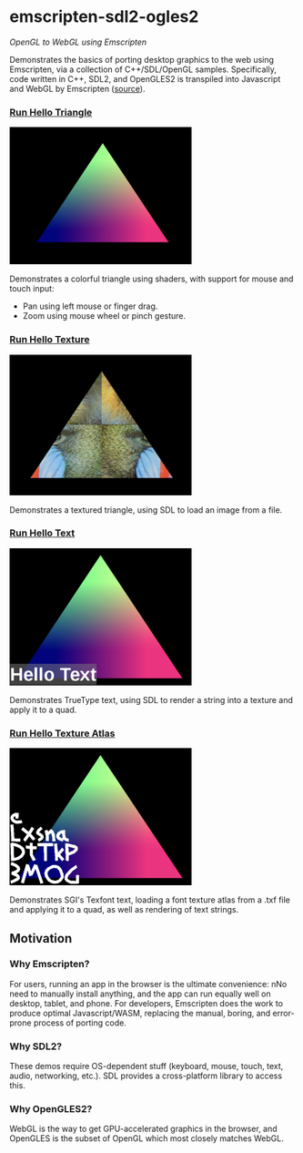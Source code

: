 # emscripten-sdl2-ogles2
*OpenGL to WebGL using Emscripten*

Demonstrates the basics of porting desktop graphics to the web using Emscripten, via a collection of C++/SDL/OpenGL samples. Specifically, code written in C++, SDL2, and OpenGLES2 is transpiled into Javascript and WebGL by Emscripten ([source](https://github.com/erik-larsen/emscripten-sdl2-ogles2/blob/master/src/)).

### [Run Hello Triangle](https://erik-larsen.github.io/emscripten-sdl2-ogles2/hello_triangle.html) 

![Hello Triangle](media/hello_triangle.png)

Demonstrates a colorful triangle using shaders, with support for mouse and touch input:
 * Pan using left mouse or finger drag.
 * Zoom using mouse wheel or pinch gesture.

### [Run Hello Texture](https://erik-larsen.github.io/emscripten-sdl2-ogles2/hello_texture.html)

![Hello Texture](media/hello_texture.png)

Demonstrates a textured triangle, using SDL to load an image from a file.

### [Run Hello Text](https://erik-larsen.github.io/emscripten-sdl2-ogles2/hello_text_ttf.html)

![Hello Text](media/hello_text_ttf.png)

Demonstrates TrueType text, using SDL to render a string into a texture and apply it to a quad.

### [Run Hello Texture Atlas](https://erik-larsen.github.io/emscripten-sdl2-ogles2/hello_text_txf.html)

![Hello Texture Atlas](media/hello_text_txf.png)

Demonstrates SGI's Texfont text, loading a font texture atlas from a .txf file and applying it to a quad, as well as rendering of text strings.

## Motivation

### Why Emscripten?  

For users, running an app in the browser is the ultimate convenience: nNo need to manually install anything, and the app can run equally well on desktop, tablet, and phone.  For developers, Emscripten does the work to produce optimal Javascript/WASM, replacing the manual, boring, and error-prone process of porting code.

### Why SDL2? 

These demos require OS-dependent stuff (keyboard, mouse, touch, text, audio, networking, etc.). SDL provides a cross-platform library to access this.

### Why OpenGLES2?  

WebGL is the way to get GPU-accelerated graphics in the browser, and OpenGLES is the subset of OpenGL which most closely matches WebGL.